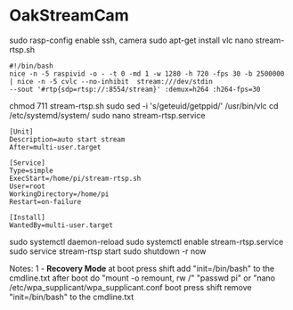 # OakStreamCam

  sudo rasp-config
  enable ssh, camera
  sudo apt-get install vlc
  nano stream-rtsp.sh
    
    #!/bin/bash
    nice -n -5 raspivid -o - -t 0 -md 1 -w 1280 -h 720 -fps 30 -b 2500000 | nice -n -5 cvlc --no-inhibit  stream:///dev/stdin
    --sout '#rtp{sdp=rtsp://:8554/stream}' :demux=h264 :h264-fps=30

  chmod 711 stream-rtsp.sh
  sudo sed -i 's/geteuid/getppid/' /usr/bin/vlc
  cd /etc/systemd/system/
  sudo  nano stream-rtsp.service

    [Unit]
    Description=auto start stream
    After=multi-user.target
    
    [Service]
    Type=simple
    ExecStart=/home/pi/stream-rtsp.sh
    User=root
    WorkingDirectory=/home/pi
    Restart=on-failure
    
    [Install]
    WantedBy=multi-user.target

  sudo systemctl daemon-reload
  sudo systemctl enable stream-rtsp.service
  sudo service stream-rtsp start
  sudo shutdown -r now



Notes:
1 - **Recovery Mode**
    at boot press shift
    add "init=/bin/bash" to the cmdline.txt
    after boot do "mount -o remount, rw /"
    "passwd pi" or "nano /etc/wpa_supplicant/wpa_supplicant.conf
    boot press shift
    remove "init=/bin/bash" to the cmdline.txt
    

